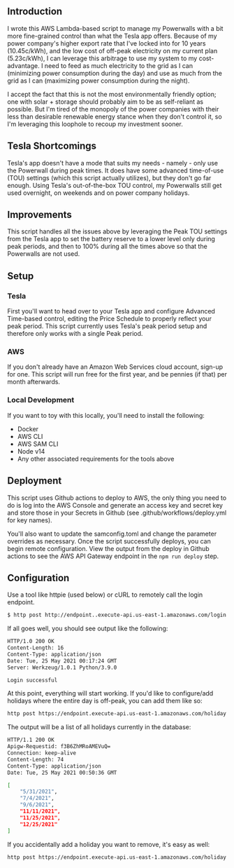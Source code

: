 ## Introduction

I wrote this AWS Lambda-based script to manage my Powerwalls with a bit more fine-grained control than what the Tesla app offers.  Because of my power company's higher export rate that I've locked into for 10 years (10.45c/kWh), and the low cost of off-peak electricity on my current plan (5.23c/kWh), I can leverage this arbitrage to use my system to my cost-advantage.  I need to feed as much electricity to the grid as I can (minimizing power consumption during the day) and use as much from the grid as I can (maximizing power consumption during the night).

I accept the fact that this is not the most environmentally friendly option; one with solar + storage should probably aim to be as self-reliant as possible.  But I'm tired of the monopoly of the power companies with their less than desirable renewable energy stance when they don't control it, so I'm leveraging this loophole to recoup my investment sooner.

## Tesla Shortcomings

Tesla's app doesn't have a mode that suits my needs - namely - only use the Powerwall during peak times.  It does have some advanced time-of-use (TOU) settings (which this script actually utilizes), but they don't go far enough.  Using Tesla's out-of-the-box TOU control, my Powerwalls still get used overnight, on weekends and on power company holidays.

## Improvements

This script handles all the issues above by leveraging the Peak TOU settings from the Tesla app to set the battery reserve to a lower level only during peak periods, and then to 100% during all the times above so that the Powerwalls are not used.

## Setup

### Tesla

First you'll want to head over to your Tesla app and configure Advanced Time-based control, editing the Price Schedule to properly reflect your peak period.  This script currently uses Tesla's peak period setup and therefore only works with a single Peak period.

### AWS

If you don't already have an Amazon Web Services cloud account, sign-up for one.  This script will run free for the first year, and be pennies (if that) per month afterwards.

### Local Development

If you want to toy with this locally, you'll need to install the following:

* Docker
* AWS CLI
* AWS SAM CLI
* Node v14
* Any other associated requirements for the tools above

## Deployment

This script uses Github actions to deploy to AWS, the only thing you need to do is log into the AWS Console and generate an access key and secret key and store those in your Secrets in Github (see .github/workflows/deploy.yml for key names).

You'll also want to update the samconfig.toml and change the parameter overrides as necessary.  Once the script successfully deploys, you can begin remote configuration.  View the output from the deploy in Github actions to see the AWS API Gateway endpoint in the `npm run deploy` step.

## Configuration

Use a tool like httpie (used below) or cURL to remotely call the login endpoint.

```bash
$ http post http://endpoint..execute-api.us-east-1.amazonaws.com/login username=AzureDiamond@gmail.com password=hunter2 mfaPassCode=000000
```

If all goes well, you should see output like the following:

```bash
HTTP/1.0 200 OK
Content-Length: 16
Content-Type: application/json
Date: Tue, 25 May 2021 00:17:24 GMT
Server: Werkzeug/1.0.1 Python/3.9.0

Login successful
```

At this point, everything will start working.  If you'd like to configure/add holidays where the entire day is off-peak, you can add them like so:

```bash
http post https://endpoint.execute-api.us-east-1.amazonaws.com/holiday holiday:='["2021-07-04", "2021-09-06", "2021-11-11", "2021-11-25", "2021-12-25"]'
```

The output will be a list of all holidays currently in the database:

```bash
HTTP/1.1 200 OK
Apigw-Requestid: f3B6ZhMRoAMEVuQ=
Connection: keep-alive
Content-Length: 74
Content-Type: application/json
Date: Tue, 25 May 2021 00:50:36 GMT

[
    "5/31/2021",
    "7/4/2021",
    "9/6/2021",
    "11/11/2021",
    "11/25/2021",
    "12/25/2021"
]
```

If you accidentally add a holiday you want to remove, it's easy as well:

```bash
http post https://endpoint.execute-api.us-east-1.amazonaws.com/holiday holiday:='["2021-12-25"]' remove:=true
```